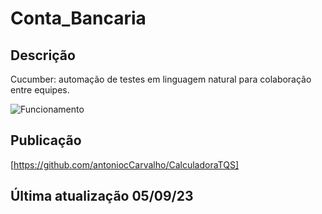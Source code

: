 # Conta_Bancaria

## Descrição
Cucumber: automação de testes em linguagem natural para colaboração entre equipes.

![Funcionamento]((https://github.com/antoniioCarvalho/Conta_Bancaria/blob/main/cucumber.png))

## Publicação
[https://github.com/antoniocCarvalho/CalculadoraTQS]

## Última atualização 05/09/23
